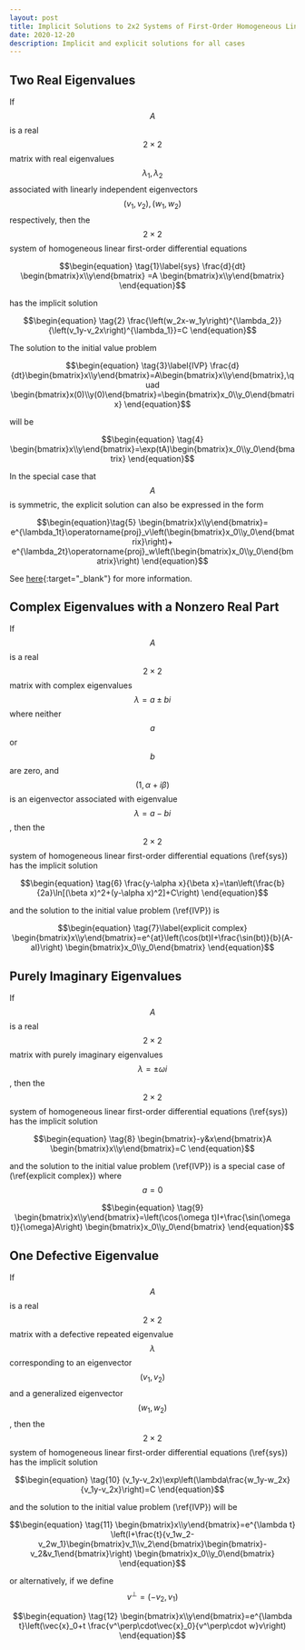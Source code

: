 ```yaml
---
layout: post
title: Implicit Solutions to 2x2 Systems of First-Order Homogeneous Linear Differential Equations
date: 2020-12-20 
description: Implicit and explicit solutions for all cases
---
```


Two Real Eigenvalues
-
If $$A$$ is a real $$2\times 2$$ matrix with real eigenvalues $$\lambda_1,\lambda_2$$ associated with linearly independent eigenvectors $$(v_1,v_2),(w_1,w_2)$$ respectively, then the $$2\times2$$ system of homogeneous linear first-order differential equations

$$\begin{equation} \tag{1}\label{sys}
\frac{d}{dt}
\begin{bmatrix}x\\y\end{bmatrix}
=A \begin{bmatrix}x\\y\end{bmatrix}
\end{equation}$$

has the implicit solution

$$\begin{equation} \tag{2}
\frac{\left(w_2x-w_1y\right)^{\lambda_2}}{\left(v_1y-v_2x\right)^{\lambda_1}}=C
\end{equation}$$

The solution to the initial value problem

$$\begin{equation} \tag{3}\label{IVP}
\frac{d}{dt}\begin{bmatrix}x\\y\end{bmatrix}=A\begin{bmatrix}x\\y\end{bmatrix},\quad
\begin{bmatrix}x(0)\\y(0)\end{bmatrix}=\begin{bmatrix}x_0\\y_0\end{bmatrix}
\end{equation}$$

will be

$$\begin{equation} \tag{4}
\begin{bmatrix}x\\y\end{bmatrix}=\exp(tA)\begin{bmatrix}x_0\\y_0\end{bmatrix}
\end{equation}$$

In the special case that $$A$$ is symmetric, the explicit solution can also be expressed in the form 

$$\begin{equation}\tag{5}
\begin{bmatrix}x\\y\end{bmatrix}=
e^{\lambda_1t}\operatorname{proj}_v\left(\begin{bmatrix}x_0\\y_0\end{bmatrix}\right)+
e^{\lambda_2t}\operatorname{proj}_w\left(\begin{bmatrix}x_0\\y_0\end{bmatrix}\right)
\end{equation}$$

See [here](/symmetric-exp/){:target="_blank"} for more information.

Complex Eigenvalues with a Nonzero Real Part
-
If $$A$$ is a real $$2\times 2$$ matrix with complex eigenvalues $$\lambda=a\pm bi$$ where neither $$a$$ or $$b$$ are zero, and $$(1,\alpha+i\beta)$$ is an eigenvector associated with eigenvalue $$\lambda=a-bi$$, then the $$2\times2$$ system of homogeneous linear first-order differential equations (\ref{sys})
has the implicit solution

$$\begin{equation} \tag{6}
\frac{y-\alpha x}{\beta x}=\tan\left(\frac{b}{2a}\ln[(\beta x)^2+(y-\alpha x)^2]+C\right)
\end{equation}$$

and the solution to the initial value problem (\ref{IVP})
is

$$\begin{equation} \tag{7}\label{explicit complex}
\begin{bmatrix}x\\y\end{bmatrix}=e^{at}\left(\cos(bt)I+\frac{\sin(bt)}{b}(A-aI)\right)
\begin{bmatrix}x_0\\y_0\end{bmatrix}
\end{equation}$$

Purely Imaginary Eigenvalues
-
If $$A$$ is a real $$2\times 2$$ matrix with purely imaginary eigenvalues $$\lambda=\pm\omega i$$, then the $$2\times2$$ system of homogeneous linear first-order differential equations (\ref{sys})
has the implicit solution

$$\begin{equation} \tag{8}
\begin{bmatrix}-y&x\end{bmatrix}A
\begin{bmatrix}x\\y\end{bmatrix}=C
\end{equation}$$

and the solution to the initial value problem (\ref{IVP})
is a special case of (\ref{explicit complex}) where $$a=0$$

$$\begin{equation} \tag{9}
\begin{bmatrix}x\\y\end{bmatrix}=\left(\cos(\omega t)I+\frac{\sin(\omega t)}{\omega}A\right)
\begin{bmatrix}x_0\\y_0\end{bmatrix}
\end{equation}$$

One Defective Eigenvalue
-
If $$A$$ is a real $$2\times 2$$ matrix with a defective repeated eigenvalue $$\lambda$$ corresponding to  an eigenvector $$(v_1,v_2)$$ and a generalized eigenvector $$(w_1,w_2)$$, then the $$2\times2$$ system of homogeneous linear first-order differential equations (\ref{sys})
has the implicit solution

$$\begin{equation} \tag{10}
(v_1y-v_2x)\exp\left(\lambda\frac{w_1y-w_2x}{v_1y-v_2x}\right)=C
\end{equation}$$

and the solution to the initial value problem (\ref{IVP})
will be

$$\begin{equation} \tag{11}
\begin{bmatrix}x\\y\end{bmatrix}=e^{\lambda t}
\left(I+\frac{t}{v_1w_2-v_2w_1}\begin{bmatrix}v_1\\v_2\end{bmatrix}\begin{bmatrix}-v_2&v_1\end{bmatrix}\right)
\begin{bmatrix}x_0\\y_0\end{bmatrix}
\end{equation}$$

or alternatively, if we define $$v^\perp=(-v_2,v_1)$$

$$\begin{equation} \tag{12}
\begin{bmatrix}x\\y\end{bmatrix}=e^{\lambda t}\left(\vec{x}_0+t
\frac{v^\perp\cdot\vec{x}_0}{v^\perp\cdot w}v\right)
\end{equation}$$